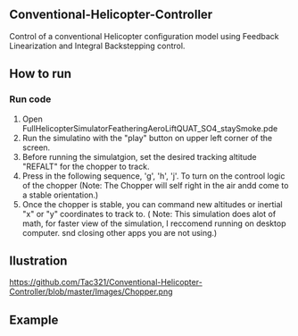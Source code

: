 ## Conventional-Helicopter-Controller
Control of a conventional Helicopter configuration model using Feedback Linearization and Integral Backstepping control.


## How to run
### Run code
1) Open FullHelicopterSimulatorFeatheringAeroLiftQUAT_SO4_staySmoke.pde
2) Run the simulatino with the "play" button on upper left corner of the screen.
3) Before running the simulatgion, set the desired tracking altitude "REFALT" for the chopper to track. 
4) Press in the following sequence, 'g', 'h', 'j'. To turn on the controol logic of the chopper
    (Note: The Chopper will self right in the air andd come to a stable orientation.)
5) Once the chopper is stable, you can command new altitudes or inertial "x" or "y" coordinates to track to.
    ( Note: This simulation does alot of math, for faster view of the simulation, I reccomend running on desktop computer.
            snd closing other apps you are not using.)
    
## Ilustration
https://github.com/Tac321/Conventional-Helicopter-Controller/blob/master/Images/Chopper.png


## Example




